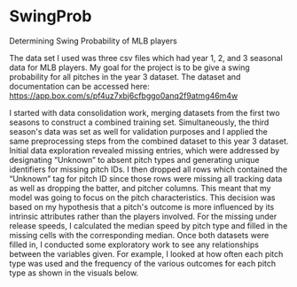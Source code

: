 # SwingProb
Determining Swing Probability of MLB players

The data set I used was three csv files which had year 1, 2, and 3 seasonal data for MLB players. My goal for the project is to be give a swing probability for all pitches in the year 3 dataset. 
The dataset and documentation can be accessed here: https://app.box.com/s/pf4uz7xbj6cfbggo0anq2f9atmg46m4w

I started with data consolidation work, merging datasets from the first two seasons to construct a combined training set. Simultaneously, the third season's data was set as well for validation purposes and I applied the same preprocessing steps from the combined dataset to this year 3 dataset. Initial data exploration revealed missing entries, which were addressed by designating “Unknown” to absent pitch types and generating unique identifiers for missing pitch IDs. I then dropped all rows which contained the “Unknown” tag for pitch ID since those rows were missing all tracking data as well as dropping the batter, and pitcher columns. This meant that my model was going to focus on the pitch characteristics. This decision was based on my hypothesis that a pitch's outcome is more influenced by its intrinsic attributes rather than the players involved. For the missing under release speeds, I calculated the median speed by pitch type and filled in the missing cells with the corresponding median. Once both datasets were filled in, I conducted some exploratory work to see any relationships between the variables given. For example, I looked at how often each pitch type was used and the frequency of the various outcomes for each pitch type as shown in the visuals below. 

